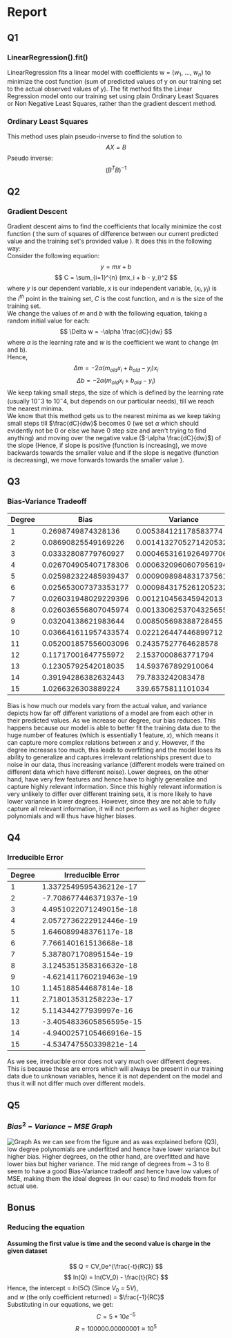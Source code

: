 # Report

## Q1 

### LinearRegression().fit()

LinearRegression fits a linear model with coefficients w = ($w_1$, …, $w_n$) to minimize the cost function (sum of predicted values of y on our training set to the actual observed values of y). The fit method fits the Linear Regression model onto our training set using plain Ordinary Least Squares or Non Negative Least Squares, rather than the gradient descent method.

### Ordinary Least Squares

This method uses plain pseudo-inverse to find the solution to $$AX=B$$
Pseudo inverse:
$$(B^TB)^{-1}$$

## Q2

### Gradient Descent
Gradient descent aims to find the coefficients that locally minimize the cost function ( the sum of squares of difference between our current predicted value and the training set's provided value ). It does this in the following way: <br>
Consider the following equation:
$$
y = mx + b
$$
$$
C = \sum_{i=1}^{n} (mx_i + b - y_i)^2
$$
where $y$ is our dependent variable, $x$ is our independent variable, $(x_i,y_i)$ is the $i^{th}$ point in the training set, $C$ is the cost function, and $n$ is the size of the training set. <br>
We change the values of $m$ and $b$ with the following equation, taking a random initial value for each:
$$
\Delta w = -\alpha \frac{dC}{dw}
$$
where $\alpha$ is the learning rate and $w$ is the coefficient we want to change (m and b).<br>
Hence,
$$
\Delta m = -2 \alpha (m_{old}x_i + b_{old} - y_i) x_i
$$
$$
\Delta b = -2 \alpha (m_{old}x_i + b_{old} - y_i)
$$
We keep taking small steps, the size of which is defined by the learning rate (usually $10^-3$ to $10^-4$, but depends on our particular needs), till we reach the nearest minima. <br>
We know that this method gets us to the nearest minima as we keep taking small steps till $\frac{dC}{dw}$ becomes 0 (we set $\alpha$ which should evidently not be 0 or else we have 0 step size and aren't trying to find anything) and moving over the negative value ($-\alpha \frac{dC}{dw}$) of the slope (Hence, if slope is positive (function is increasing), we move backwards towards the smaller value and if the slope is negative (function is decreasing), we move forwards towards the smaller value ).

## Q3
### Bias-Variance Tradeoff
| Degree | Bias | Variance |
| ------ | ---- | -------- |
| 1 | 0.2698749874328136 | 0.005384121178583774 |
| 2 | 0.08690825549169226 | 0.0014132705271420532 |
| 3 | 0.03332808779760927 | 0.00046531619264977066 |
| 4 | 0.026704905407178306 | 0.0006320960607956194 |
| 5 | 0.025982322485939437 | 0.0009098984831737561 |
| 6 | 0.025653007373353177 | 0.0009843175261205232 |
| 7 | 0.026031948029229396 | 0.001210456345942013 |
| 8 | 0.026036556807045974 | 0.0013306253704325655 |
| 9 | 0.03204138621983644 | 0.008505698388728455 |
| 10 | 0.036641611957433574 | 0.022126447446899712 |
| 11 | 0.052001857556003096 | 0.24357527764628578 |
| 12 | 0.11717001647755972 | 2.1537000863771794 |
| 13 | 0.12305792542018035 | 14.593767892910064 |
| 14 | 0.39194286382632443 | 79.7833242083478 |
| 15 | 1.0266326303889224 | 339.6575811101034 |

Bias is how much our models vary from the actual value, and variance depicts how far off different variations of a model are from each other in their predicted values. As we increase our degree, our bias reduces. This happens because our model is able to better fit the training data due to the huge number of features (which is essentially 1 feature, $x$), which means it can capture more complex relations between $x$ and $y$. However, if the degree increases too much, this leads to overfitting and the model loses its ability to generalize and captures irrelevant relationships present due to noise in our data, thus increasing variance (different models were trained on different data which have different noise). Lower degrees, on the other hand, have very few features and hence have to highly generalize and capture highly relevant information. Since this highly relevant information is very unlikely to differ over different training sets, it is more likely to have lower variance in lower degrees. However, since they are not able to fully capture all relevant information, it will not perform as well as higher degree polynomials and will thus have higher biases.

## Q4
### Irreducible Error
| Degree | Irreducible Error |
| ------ | ----------------- |
| 1 | 1.3372549595436212e-17 |
| 2 | -7.708677446371937e-19 |
| 3 | 4.4951022071249015e-18 |
| 4 | 2.0572736222912446e-19 |
| 5 | 1.646089948376117e-18 |
| 6 | 7.766140161513668e-18 |
| 7 | 5.387807170895154e-19 |
| 8 | 3.1245351358316632e-18 |
| 9 | -4.621411760219463e-19 |
| 10 | 1.145188544687814e-18 |
| 11 | 2.718013531258223e-17 |
| 12 | 5.114344277939997e-16 |
| 13 | -3.4054833605856595e-15 |
| 14 | -4.9400257105466916e-15 |
| 15 | -4.534747550339821e-14 |

As we see, irreducible error does not vary much over different degrees. This is because these are errors which will always be present in our training data due to unknown variables, hence it is not dependent on the model and thus it will not differ much over different models.

## Q5
### $Bias^2 - Variance - MSE$ $Graph$
![Graph](graph.png)
As we can see from the figure and as was explained before (Q3), low degree polynomials are underfitted and hence have lower variance but higher bias. Higher degrees, on the other hand, are overfitted and have lower bias but higher variance. The mid range of degrees from ~ 3 to 8 seem to have a good Bias-Variance tradeoff and hence have low values of MSE, making them the ideal degrees (in our case) to find models from for actual use.

## Bonus
### Reducing the equation
#### Assuming the first value is time and the second value is charge in the given dataset
$$
Q = CV_0e^{\frac{-t}{RC}}
$$
$$
ln(Q) = ln(CV_0) - \frac{t}{RC}
$$
Hence, the intercept = $ln(5C)$ (Since $V_0$ = $5V$),<br>and $w$ (the only coefficient returned) = $\frac{-1}{RC}$
<br>Substituting in our equations, we get:
$$
C = 5 * 10e^{-5}
$$
$$
R = 100000.00000001 \approx 10^5
$$